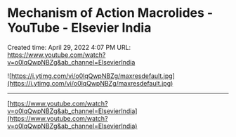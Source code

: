 # Mechanism of Action Macrolides - YouTube - Elsevier India

Created time: April 29, 2022 4:07 PM
URL: https://www.youtube.com/watch?v=o0lqQwpNBZg&ab_channel=ElsevierIndia

![https://i.ytimg.com/vi/o0lqQwpNBZg/maxresdefault.jpg](https://i.ytimg.com/vi/o0lqQwpNBZg/maxresdefault.jpg)

---

[https://www.youtube.com/watch?v=o0lqQwpNBZg&ab_channel=ElsevierIndia](https://www.youtube.com/watch?v=o0lqQwpNBZg&ab_channel=ElsevierIndia)